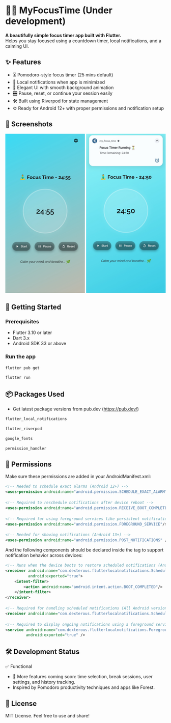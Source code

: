 # 🧘‍♂️ MyFocusTime (Under development)

**A beautifully simple focus timer app built with Flutter.**  
Helps you stay focused using a countdown timer, local notifications, and a calming UI.

## ✨ Features

- ⏳ Pomodoro-style focus timer (25 mins default)
- 🔔 Local notifications when app is minimized
- 📱 Elegant UI with smooth background animation
- 🎛️ Pause, reset, or continue your session easily
- 🛠️ Built using Riverpod for state management
- ⚙️ Ready for Android 12+ with proper permissions and notification setup

## 📸 Screenshots

<p float="left">
  <img src="assets/focus_timer1.jpg" width="250" height="500"/>
  <img src="assets/focus_timer2.jpg" width="250" height="500"/>
</p>


## 🚀 Getting Started

### Prerequisites

- Flutter 3.10 or later
- Dart 3.x
- Android SDK 33 or above

### Run the app

```bash
flutter pub get
```
```bash
flutter run
```

## 📦 Packages Used 
- Get latest package versions from pub.dev (https://pub.dev/)
```bash
flutter_local_notifications
```
```bash
flutter_riverpod
```
```bash
google_fonts
```
```bash
permission_handler
```
## 🔐 Permissions
Make sure these permissions are added in your AndroidManifest.xml:
```xml
<!-- Needed to schedule exact alarms (Android 12+) -->
<uses-permission android:name="android.permission.SCHEDULE_EXACT_ALARM"/>

<!-- Required to reschedule notifications after device reboot -->
<uses-permission android:name="android.permission.RECEIVE_BOOT_COMPLETED"/>

<!-- Required for using foreground services like persistent notifications -->
<uses-permission android:name="android.permission.FOREGROUND_SERVICE"/>

<!-- Needed for showing notifications (Android 13+) -->
<uses-permission android:name="android.permission.POST_NOTIFICATIONS" />

```
And the following components should be declared inside the <application> tag to support notification behavior across devices:
```xml
<!-- Runs when the device boots to restore scheduled notifications (Android 12+) -->
<receiver android:name="com.dexterous.flutterlocalnotifications.ScheduledNotificationBootReceiver"
          android:exported="true">
    <intent-filter>
        <action android:name="android.intent.action.BOOT_COMPLETED"/>
    </intent-filter>
</receiver>

<!-- Required for handling scheduled notifications (All Android versions) -->
<receiver android:name="com.dexterous.flutterlocalnotifications.ScheduledNotificationReceiver" />

<!-- Required to display ongoing notifications using a foreground service (Android 9+) -->
<service android:name="com.dexterous.flutterlocalnotifications.ForegroundService"
         android:exported="true" />
```
## 🛠 Development Status
✅ Functional
- 🚧 More features coming soon: time selection, break sessions, user settings, and history tracking.
- Inspired by Pomodoro productivity techniques and apps like Forest.

## 📄 License
MIT License.
Feel free to use and share!
